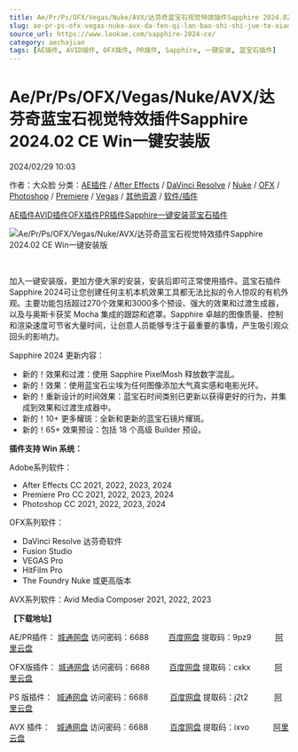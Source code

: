 ```yaml
---
title: Ae/Pr/Ps/OFX/Vegas/Nuke/AVX/达芬奇蓝宝石视觉特效插件Sapphire 2024.02 CE Win一键安装版
slug: ae-pr-ps-ofx-vegas-nuke-avx-da-fen-qi-lan-bao-shi-shi-jue-te-xiao-cha-jian-sapphire-2024-02-ce-winyi-jian-an-zhuang-ban
source_url: https://www.lookae.com/sapphire-2024-ce/
category: aechajian
tags: [AE插件, AVID插件, OFX插件, PR插件, Sapphire, 一键安装, 蓝宝石插件]
---
```

# Ae/Pr/Ps/OFX/Vegas/Nuke/AVX/达芬奇蓝宝石视觉特效插件Sapphire 2024.02 CE Win一键安装版

2024/02/29 10:03

作者：大众脸
分类：[AE插件](https://www.lookae.com/after-effects/aechajian/) / [After Effects](https://www.lookae.com/after-effects/) / [DaVinci Resolve](https://www.lookae.com/qitarjcj/resolvezy/) / [Nuke](https://www.lookae.com/qitarjcj/nukezy/) / [OFX](https://www.lookae.com/qitarjcj/ofxzy/) / [Photoshop](https://www.lookae.com/qitarjcj/pszy/) / [Premiere](https://www.lookae.com/qitarjcj/premierezy/) / [Vegas](https://www.lookae.com/qitarjcj/vegaszy/) / [其他资源](https://www.lookae.com/qitarjcj/otherzy/) / [软件/插件](https://www.lookae.com/qitarjcj/)

[AE插件](https://www.lookae.com/tag/ae%e6%8f%92%e4%bb%b6/)[AVID插件](https://www.lookae.com/tag/avid%e6%8f%92%e4%bb%b6/)[OFX插件](https://www.lookae.com/tag/ofx%e6%8f%92%e4%bb%b6/)[PR插件](https://www.lookae.com/tag/pr%e6%8f%92%e4%bb%b6/)[Sapphire](https://www.lookae.com/tag/sapphire/)[一键安装](https://www.lookae.com/tag/%e4%b8%80%e9%94%ae%e5%ae%89%e8%a3%85/)[蓝宝石插件](https://www.lookae.com/tag/%e8%93%9d%e5%ae%9d%e7%9f%b3%e6%8f%92%e4%bb%b6/)

![Ae/Pr/Ps/OFX/Vegas/Nuke/AVX/达芬奇蓝宝石视觉特效插件Sapphire 2024.02 CE Win一键安装版](https://www.lookae.com/wp-content/uploads/2023/11/Sapphire-2024.jpg "Ae/Pr/Ps/OFX/Vegas/Nuke/AVX/达芬奇蓝宝石视觉特效插件Sapphire 2024.02 CE Win一键安装版-LookAE.com")

[﻿](https://cloud.video.taobao.com/play/u/null/p/1/e/6/t/1/435811159933.mp4)

加入一键安装版，更加方便大家的安装，安装后即可正常使用插件。蓝宝石插件Sapphire 2024可让您创建任何主机本机效果工具都无法比拟的令人惊叹的有机外观。主要功能包括超过270个效果和3000多个预设、强大的效果和过渡生成器，以及与奥斯卡获奖 Mocha 集成的跟踪和遮罩。Sapphire 卓越的图像质量、控制和渲染速度可节省大量时间，让创意人员能够专注于最重要的事情，产生吸引观众回头的影响力。

Sapphire 2024 更新内容：

* 新的！效果和过渡：使用 Sapphire PixelMosh 释放数字混乱。
* 新的！效果：使用蓝宝石尘埃为任何图像添加大气真实感和电影光环。
* 新的！重新设计的时间效果：蓝宝石时间类别已更新以获得更好的行为，并集成到效果和过渡生成器中。
* 新的！10+ 更多耀斑：全新和更新的蓝宝石镜片耀斑。
* 新的！65+ 效果预设：包括 18 个高级 Builder 预设。

**插件支持 Win 系统：**

Adobe系列软件：

* After Effects CC 2021, 2022, 2023, 2024
* Premiere Pro CC 2021, 2022, 2023, 2024
* Photoshop CC 2021, 2022, 2023, 2024

OFX系列软件：

* DaVinci Resolve 达芬奇软件
* Fusion Studio
* VEGAS Pro
* HitFilm Pro
* The Foundry Nuke 或更高版本

AVX系列软件：Avid Media Composer 2021, 2022, 2023

**【下载地址】**

AE/PR插件： [城通网盘](https://url70.ctfile.com/f/2827370-1026665500-fb9851?p=4431) 访问密码：6688         [百度网盘](https://pan.baidu.com/s/15xXX3hxuFAF1G9Rp7HDNaA?pwd=9pz9) 提取码：9pz9           [阿里云盘](https://www.alipan.com/s/S1q133U8nfn)

OFX版插件： [城通网盘](https://url70.ctfile.com/f/2827370-1026665488-4dded9?p=4431) 访问密码：6688         [百度网盘](https://pan.baidu.com/s/1NmEvYf90tQ5GdVFlmzBm0A?pwd=cxkx) 提取码：cxkx           [阿里云盘](https://www.alipan.com/s/EoVTzsxSwBs)

PS 版插件：  [城通网盘](https://url70.ctfile.com/f/2827370-1026665485-27b28d?p=4431) 访问密码：6688          [百度网盘](https://pan.baidu.com/s/1K6Z6eURdB2jI3xhAQExRRw?pwd=j2t2) 提取码：j2t2            [阿里云盘](https://www.alipan.com/s/xW92Y8Kaksh)

AVX 插件：   [城通网盘](https://url70.ctfile.com/f/2827370-1026665461-2b7bb7?p=4431) 访问密码：6688          [百度网盘](https://pan.baidu.com/s/1S1LNNPE5W8hH7ZZCO-mRCQ?pwd=ixvo) 提取码：ixvo           [阿里云盘](https://www.alipan.com/s/fXW5je9hVe7)
